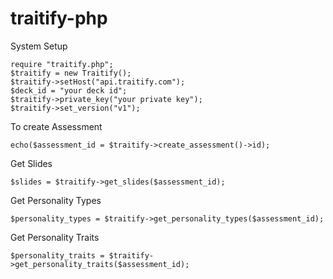 traitify-php
============

System Setup
```
require "traitify.php";
$traitify = new Traitify();
$traitify->setHost("api.traitify.com");
$deck_id = "your deck id";
$traitify->private_key("your private key");
$traitify->set_version("v1");
```

To create Assessment
```
echo($assessment_id = $traitify->create_assessment()->id);
```

Get Slides
```
$slides = $traitify->get_slides($assessment_id);
```

Get Personality Types
```
$personality_types = $traitify->get_personality_types($assessment_id);
```

Get Personality Traits
```
$personality_traits = $traitify->get_personality_traits($assessment_id);

